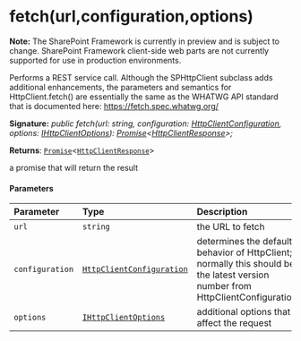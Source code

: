 # fetch(url,configuration,options)
**Note:** The SharePoint Framework is currently in preview and is subject to change. SharePoint Framework client-side web parts are not currently supported for use in production environments.



Performs a REST service call. Although the SPHttpClient subclass adds additional enhancements, the parameters and semantics for HttpClient.fetch() are essentially the same as the WHATWG API standard that is documented here: https://fetch.spec.whatwg.org/

**Signature:** _public fetch(url: string, configuration: [HttpClientConfiguration](../../sp-http.api/class/httpclientconfiguration.md),
    options: [IHttpClientOptions](../../sp-http.api/interface/ihttpclientoptions.md)): [Promise](../../es6-promise.api/class/promise.md)<[HttpClientResponse](../../sp-http.api/class/httpclientresponse.md)>;_

**Returns**: [`Promise`](../../es6-promise.api/class/promise.md)<[`HttpClientResponse`](../../sp-http.api/class/httpclientresponse.md)>



a promise that will return the result

#### Parameters


| Parameter	   | Type    | Description |
|:-------------|:---------------|:------------|
| `url`    | `string` | the URL to fetch |
| `configuration`    | [`HttpClientConfiguration`](../../sp-http.api/class/httpclientconfiguration.md) | determines the default behavior of HttpClient; normally this should be the latest version number from HttpClientConfigurations |
| `options`    | [`IHttpClientOptions`](../../sp-http.api/interface/ihttpclientoptions.md) | additional options that affect the request |


